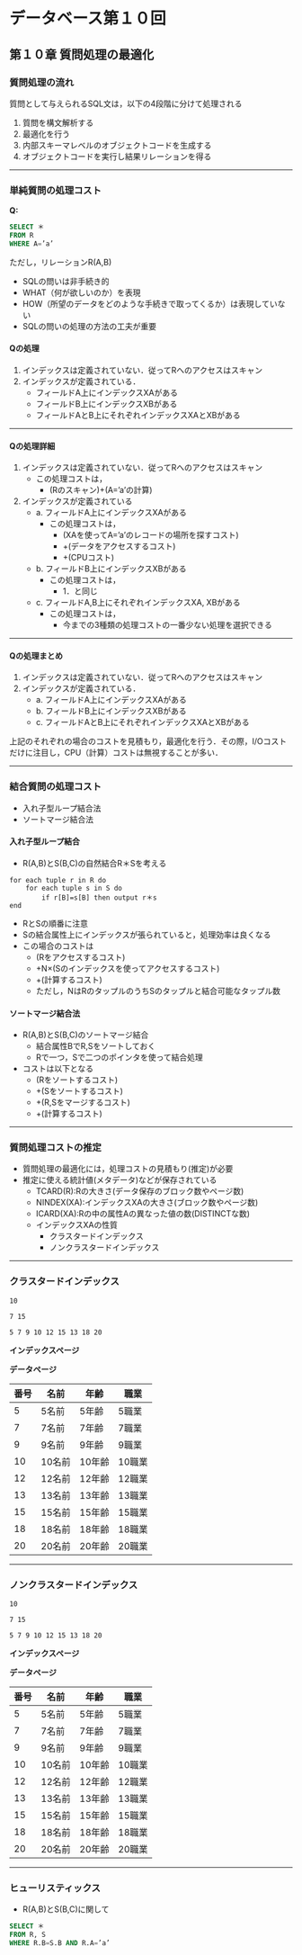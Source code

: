 
# データベース第１０回

## 第１０章 質問処理の最適化

### 質問処理の流れ

質問として与えられるSQL文は，以下の4段階に分けて処理される

1. 質問を構文解析する
2. 最適化を行う
3. 内部スキーマレベルのオブジェクトコードを生成する
4. オブジェクトコードを実行し結果リレーションを得る

---

### 単純質問の処理コスト

**Q:**

```sql
SELECT ＊
FROM R
WHERE A=’a’
```

ただし，リレーションR(A,B)

- SQLの問いは非手続き的
- WHAT（何が欲しいのか）を表現
- HOW（所望のデータをどのような手続きで取ってくるか）は表現していない
- SQLの問いの処理の方法の工夫が重要

#### Qの処理

1. インデックスは定義されていない．従ってRへのアクセスはスキャン
2. インデックスが定義されている．
   - フィールドA上にインデックスXAがある
   - フィールドB上にインデックスXBがある
   - フィールドAとB上にそれぞれインデックスXAとXBがある

---

#### Qの処理詳細

1. インデックスは定義されていない．従ってRへのアクセスはスキャン
   - この処理コストは，
     - (Rのスキャン)+(A=’a’の計算)
2. インデックスが定義されている
   - a. フィールドA上にインデックスXAがある
     - この処理コストは，
       - (XAを使ってA=’a’のレコードの場所を探すコスト)
       - +(データをアクセスするコスト)
       - +(CPUコスト)
   - b. フィールドB上にインデックスXBがある
     - この処理コストは，
       - 1．と同じ
   - c. フィールドA,B上にそれぞれインデックスXA, XBがある
     - この処理コストは，
       - 今までの3種類の処理コストの一番少ない処理を選択できる

---

#### Qの処理まとめ

1. インデックスは定義されていない．従ってRへのアクセスはスキャン
2. インデックスが定義されている．
   - a. フィールドA上にインデックスXAがある
   - b. フィールドB上にインデックスXBがある
   - c. フィールドAとB上にそれぞれインデックスXAとXBがある

上記のそれぞれの場合のコストを見積もり，最適化を行う．その際，I/Oコストだけに注目し，CPU（計算）コストは無視することが多い．

---

### 結合質問の処理コスト

- 入れ子型ループ結合法
- ソートマージ結合法

#### 入れ子型ループ結合

- R(A,B)とS(B,C)の自然結合R＊Sを考える

```pseudo
for each tuple r in R do
    for each tuple s in S do
        if r[B]=s[B] then output r＊s
end
```

- RとSの順番に注意
- Sの結合属性上にインデックスが張られていると，処理効率は良くなる
- この場合のコストは
  - (Rをアクセスするコスト)
  - +N×(Sのインデックスを使ってアクセスするコスト)
  - +(計算するコスト)
  - ただし，NはRのタップルのうちSのタップルと結合可能なタップル数

#### ソートマージ結合法

- R(A,B)とS(B,C)のソートマージ結合
  - 結合属性BでR,Sをソートしておく
  - Rで一つ，Sで二つのポインタを使って結合処理
- コストは以下となる
  - (Rをソートするコスト)
  - +(Sをソートするコスト)
  - +(R,Sをマージするコスト)
  - +(計算するコスト)

---

### 質問処理コストの推定

- 質問処理の最適化には，処理コストの見積もり(推定)が必要
- 推定に使える統計値(メタデータ)などが保存されている
  - TCARD(R):Rの大きさ(データ保存のブロック数やページ数)
  - NINDEX(XA):インデックスXAの大きさ(ブロック数やページ数)
  - ICARD(XA):Rの中の属性Aの異なった値の数(DISTINCTな数)
  - インデックスXAの性質
    - クラスタードインデックス
    - ノンクラスタードインデックス

---

### クラスタードインデックス

```
10

7 15

5 7 9 10 12 15 13 18 20
```

**インデックスページ**

**データページ**

| 番号 | 名前   | 年齢   | 職業   |
|------|--------|--------|--------|
| 5    | 5名前  | 5年齢  | 5職業  |
| 7    | 7名前  | 7年齢  | 7職業  |
| 9    | 9名前  | 9年齢  | 9職業  |
| 10   | 10名前 | 10年齢 | 10職業 |
| 12   | 12名前 | 12年齢 | 12職業 |
| 13   | 13名前 | 13年齢 | 13職業 |
| 15   | 15名前 | 15年齢 | 15職業 |
| 18   | 18名前 | 18年齢 | 18職業 |
| 20   | 20名前 | 20年齢 | 20職業 |

---

### ノンクラスタードインデックス

```
10

7 15

5 7 9 10 12 15 13 18 20
```

**インデックスページ**

**データページ**

| 番号 | 名前   | 年齢   | 職業   |
|------|--------|--------|--------|
| 5    | 5名前  | 5年齢  | 5職業  |
| 7    | 7名前  | 7年齢  | 7職業  |
| 9    | 9名前  | 9年齢  | 9職業  |
| 10   | 10名前 | 10年齢 | 10職業 |
| 12   | 12名前 | 12年齢 | 12職業 |
| 13   | 13名前 | 13年齢 | 13職業 |
| 15   | 15名前 | 15年齢 | 15職業 |
| 18   | 18名前 | 18年齢 | 18職業 |
| 20   | 20名前 | 20年齢 | 20職業 |

---

### ヒューリスティックス

- R(A,B)とS(B,C)に関して

```sql
SELECT ＊
FROM R, S
WHERE R.B=S.B AND R.A=’a’
```
